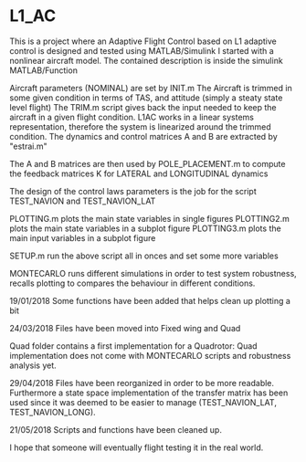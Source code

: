# L1_AC
This is a project where an Adaptive Flight Control based on L1 adaptive control is designed and tested using MATLAB/Simulink
I started with a nonlinear aircraft model. The contained description is inside the simulink MATLAB/Function

Aircraft parameters (NOMINAL) are set by INIT.m 
The Aircraft is trimmed in some given condition in terms of TAS, and attitude (simply a steaty state level flight)
The TRIM.m script gives back the input needed to keep the aircraft in a given flight condition.
L1AC works in a linear systems representation, therefore the system is linearized around the trimmed condition.
The dynamics and control matrices A and B are extracted by "estrai.m"

The A and B matrices are then used by POLE_PLACEMENT.m to compute the feedback matrices K for LATERAL and LONGITUDINAL dynamics

The design of the control laws parameters is the job for the script TEST_NAVION and TEST_NAVION_LAT

PLOTTING.m plots the main state variables in single figures
PLOTTING2.m plots the main state variables in a subplot figure
PLOTTING3.m plots the main input variables in a subplot figure

SETUP.m run the above script all in onces and set some more variables

MONTECARLO runs different simulations in order to test system robustness, recalls plotting to compares the behaviour in different conditions.

19/01/2018 Some functions have been added that helps clean up plotting a bit

24/03/2018 Files have been moved into Fixed wing and Quad

Quad folder contains a first implementation for a Quadrotor: Quad implementation does not come with MONTECARLO scripts and robustness analysis yet.

29/04/2018 Files have been reorganized in order to be more readable. Furthermore a state space implementation of the transfer matrix has been used since it was deemed to be easier to manage (TEST_NAVION_LAT, TEST_NAVION_LONG).

21/05/2018 Scripts and functions have been cleaned up.

I hope that someone will eventually flight testing it in the real world.

